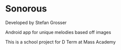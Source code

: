 Sonorous
========
Developed by Stefan Grosser

Android app for unique melodies based off images

This is a school project for D Term at Mass Academy
